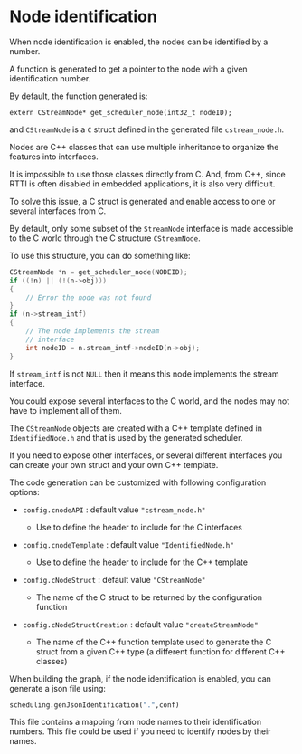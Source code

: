 # Node identification

When node identification is enabled, the nodes can be identified by a number.

A function is generated to get a pointer to the node with a given identification number.

By default, the function generated is:

`extern CStreamNode* get_scheduler_node(int32_t nodeID);`

and `CStreamNode` is a `C` struct defined in the generated file `cstream_node.h`.

Nodes are C++ classes that can use multiple inheritance to organize the features into interfaces.

It is impossible to use those classes directly from C. And, from C++, since RTTI is often disabled in embedded applications, it is also very difficult.

To solve this issue, a C struct is generated and enable access to one or several interfaces from C.

By default, only some subset of the `StreamNode` interface is made accessible to the C world through the C structure `CStreamNode`.

To use this structure, you can do something like:

```C
CStreamNode *n = get_scheduler_node(NODEID);
if ((!n) || (!(n->obj)))
{
    // Error the node was not found
}
if (n->stream_intf)
{
    // The node implements the stream
    // interface
    int nodeID = n.stream_intf->nodeID(n->obj);
}
```

If `stream_intf` is not `NULL` then it means this node implements the stream interface.

You could expose several interfaces to the C world, and the nodes may not have to implement all of them. 

The `CStreamNode` objects are created with a C++ template defined in `IdentifiedNode.h` and that is used by the generated scheduler.

If you need to expose other interfaces, or several different interfaces you can create your own struct and your own C++ template.

The code generation can be customized with following configuration options:

- `config.cnodeAPI` : default value `"cstream_node.h"`

   * Use to define the header to include for the C interfaces

- `config.cnodeTemplate` : default value `"IdentifiedNode.h"`

   * Use to define the header to include for the C++ template

- `config.cNodeStruct` : default value `"CStreamNode"`

   * The name of the C struct to be returned by the configuration function

- `config.cNodeStructCreation` : default value `"createStreamNode"`

   * The name of the C++ function template used to generate the C struct from a given C++ type (a different function for different C++ classes)
   
When building the graph, if the node identification is enabled, you can generate a json file using:

```python
scheduling.genJsonIdentification(".",conf)
```

This file contains a mapping from node names to their identification numbers.
This file could be used if you need to identify nodes by their names.
